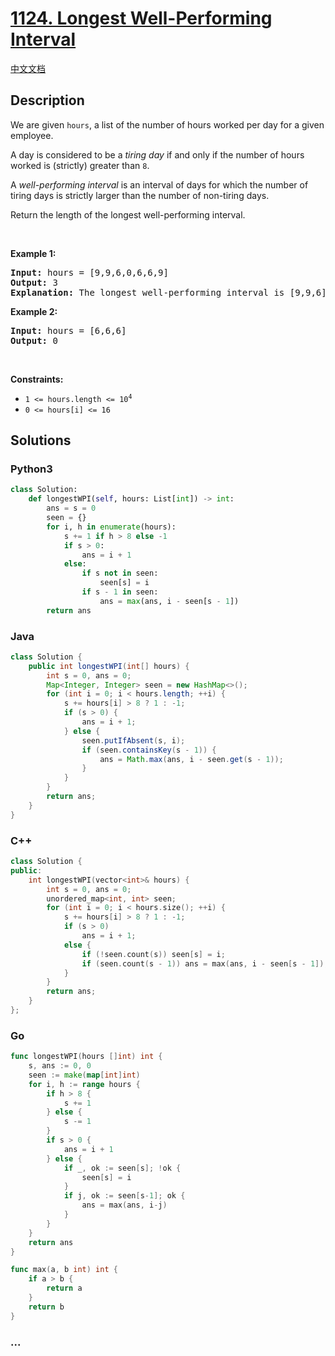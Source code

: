 # [1124. Longest Well-Performing Interval](https://leetcode.com/problems/longest-well-performing-interval)

[中文文档](/solution/1100-1199/1124.Longest%20Well-Performing%20Interval/README.md)

## Description

<p>We are given <code>hours</code>, a list of the number of hours worked per day for a given employee.</p>

<p>A day is considered to be a <em>tiring day</em> if and only if the number of hours worked is (strictly) greater than <code>8</code>.</p>

<p>A <em>well-performing interval</em> is an interval of days for which the number of tiring days is strictly larger than the number of non-tiring days.</p>

<p>Return the length of the longest well-performing interval.</p>

<p>&nbsp;</p>
<p><strong class="example">Example 1:</strong></p>

<pre>
<strong>Input:</strong> hours = [9,9,6,0,6,6,9]
<strong>Output:</strong> 3
<strong>Explanation: </strong>The longest well-performing interval is [9,9,6].
</pre>

<p><strong class="example">Example 2:</strong></p>

<pre>
<strong>Input:</strong> hours = [6,6,6]
<strong>Output:</strong> 0
</pre>

<p>&nbsp;</p>
<p><strong>Constraints:</strong></p>

<ul>
	<li><code>1 &lt;= hours.length &lt;= 10<sup>4</sup></code></li>
	<li><code>0 &lt;= hours[i] &lt;= 16</code></li>
</ul>

## Solutions

<!-- tabs:start -->

### **Python3**

```python
class Solution:
    def longestWPI(self, hours: List[int]) -> int:
        ans = s = 0
        seen = {}
        for i, h in enumerate(hours):
            s += 1 if h > 8 else -1
            if s > 0:
                ans = i + 1
            else:
                if s not in seen:
                    seen[s] = i
                if s - 1 in seen:
                    ans = max(ans, i - seen[s - 1])
        return ans
```

### **Java**

```java
class Solution {
    public int longestWPI(int[] hours) {
        int s = 0, ans = 0;
        Map<Integer, Integer> seen = new HashMap<>();
        for (int i = 0; i < hours.length; ++i) {
            s += hours[i] > 8 ? 1 : -1;
            if (s > 0) {
                ans = i + 1;
            } else {
                seen.putIfAbsent(s, i);
                if (seen.containsKey(s - 1)) {
                    ans = Math.max(ans, i - seen.get(s - 1));
                }
            }
        }
        return ans;
    }
}
```

### **C++**

```cpp
class Solution {
public:
    int longestWPI(vector<int>& hours) {
        int s = 0, ans = 0;
        unordered_map<int, int> seen;
        for (int i = 0; i < hours.size(); ++i) {
            s += hours[i] > 8 ? 1 : -1;
            if (s > 0)
                ans = i + 1;
            else {
                if (!seen.count(s)) seen[s] = i;
                if (seen.count(s - 1)) ans = max(ans, i - seen[s - 1]);
            }
        }
        return ans;
    }
};
```

### **Go**

```go
func longestWPI(hours []int) int {
	s, ans := 0, 0
	seen := make(map[int]int)
	for i, h := range hours {
		if h > 8 {
			s += 1
		} else {
			s -= 1
		}
		if s > 0 {
			ans = i + 1
		} else {
			if _, ok := seen[s]; !ok {
				seen[s] = i
			}
			if j, ok := seen[s-1]; ok {
				ans = max(ans, i-j)
			}
		}
	}
	return ans
}

func max(a, b int) int {
	if a > b {
		return a
	}
	return b
}
```

### **...**

```

```

<!-- tabs:end -->
